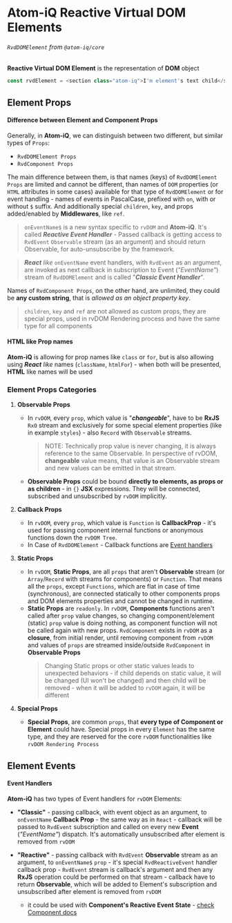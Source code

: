 # Atom-iQ Reactive Virtual DOM Elements
###### `RvdDOMElement` from `@atom-iq/core`
**Reactive Virtual DOM Element** is the representation of **DOM** object

```typescript jsx
const rvdElement = <section class="atom-iq">I'm element's text child</section>
```

## Element Props
#### Difference between Element and Component Props
Generally, in **Atom-iQ**, we can distinguish between two different, but similar types of `Props`:

- `RvdDOMElement Props`
- `RvdComponent Props`

The main difference between them, is that names (keys) of `RvdDOMElement Props` are limited
and cannot be different, than names of `DOM` properties (or `HTML` attributes in some cases)
available for that type of `RvdDOMElement` or for event handling - names of events in PascalCase,
prefixed with `on`, with or without `$` suffix. And additionally special `children`, `key`, and
props added/enabled by **Middlewares**, like `ref`.

> `onEventName$` is a new syntax specific to `rvDOM` and **Atom-iQ**. It's called **_Reactive
> Event Handler_** - Passed callback is getting access to `RvdEvent` `Observable` stream (as an argument)
> and should return Observable, for auto-unsubscribe by the framework.

> *__React__ like* `onEventName` event handlers, with `RvdEvent` as an argument, are invoked as next callback
> in subscription to Event (_"EventName"_) stream of `RvdDOMElement` and is called "**_Classic Event Handler_**".

Names of `RvdComponent Props`, on the other hand, are unlimited, they could be **any custom string**, that
is *allowed as an object property key*.

> `children`, `key` and `ref` are not allowed as custom props, they are special props, used in rvDOM Rendering
> process and have the same type for all components

#### HTML like Prop names
**Atom-iQ** is allowing for prop names like `class` or `for`, but is also allowing using _**React** like_
names (`className`, `htmlFor`) - when both will be presented, **HTML** like names will be used

### Element Props Categories
1. **Observable Props**
    - In `rvDOM`, every `prop`, which value is "**_changeable_**", have to be **RxJS** `RxO` stream
      and exclusively for some special element properties (like in example `styles`) - also `Record`
      with `Observable` streams.
        > NOTE: Technically prop value is never changing, it is always reference to the same Observable.
        In perspective of rvDOM, **changeable** value means, that value is an Observable stream and new values
        can be emitted in that stream.

    - **Observable Props** could be bound **directly to elements, as props or as children** - in `{}`
      **JSX** expressions. They will be connected, subscribed and unsubscribed by `rvDOM` implicitly.

2. **Callback Props**
    - In `rvDOM`, every `prop`, which value is `Function` is **CallbackProp** - it's used for passing
      component internal functions or anonymous functions down the `rvDOM Tree`.
    - In Case of `RvdDOMElement` - Callback functions are [Event handlers](#element-events)

3. **Static Props**
    - In `rvDOM`, **Static Props**, are all `props` that aren't **Observable** stream (or `Array`/`Record` with
      streams for components) or `Function`. That means all the `props`, except `Functions`, which are flat
      in case of time (synchronous), are connected statically to other components props and DOM elements
      properties and cannot be changed in runtime.
    - **Static Props** are `readonly`. In `rvDOM`, **Components** functions aren't called after `prop` value
      changes, so changing component/element (static) `prop` value is doing nothing, as component function
      will not be called again with new props. `RvdComponent` exists in `rvDOM` as a **closure**, from
      initial render, until removing component from `rvDOM` and values of `props` are streamed inside/outside
      `RvdComponent` in **Observable Props**
      > Changing Static props or other static values leads to unexpected behaviors - if child depends on
      > static value, it will be changed (UI won't be changed) and then child will be removed - when it
      > will be added to `rvDOM` again, it will be different

4. **Special Props**
    - **Special Props**, are common `props`, that **every type of Component or Element** could have. Special
      props in every `Element` has the same type, and they are reserved for the core `rvDOM` functionalities
      like `rvDOM Rendering Process`
## Element Events
#### Event Handlers
**Atom-iQ** has two types of Event handlers for `rvDOM` Elements:
- **"Classic"** - passing callback, with event object as an argument, to `onEventName` **Callback Prop** - the same
  way as in `React` - callback will be passed to `RvdEvent` subscription and called on every new **Event** (*"EventName"*)
  dispatch. It's automatically unsubscribed after element is removed from `rvDOM`

- **"Reactive"** - passing callback with `RvdEvent` **Observable** stream as an argument, to `onEventName$` `prop` - it's
  special `RvdReactiveEvent` handler callback prop - `RvdEvent` stream is callback's argument and then any **RxJS** operation
  could be performed on that stream - callback have to return **Observable**, which will be added to Element's subscription
  and unsubscribed after element is removed from `rvDOM`
  - it could be used with **Component's Reactive Event State** - [check Component docs](COMPONENT.md#reactive-event-state)
